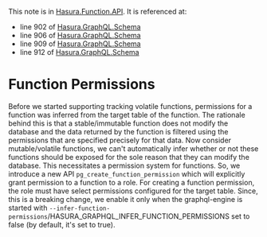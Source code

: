 This note is in [Hasura.Function.API](https://github.com/hasura/graphql-engine/blob/master/server/src-lib/Hasura/Function/API.hs#L205).
It is referenced at:
  - line 902 of [Hasura.GraphQL.Schema](https://github.com/hasura/graphql-engine/blob/master/server/src-lib/Hasura/GraphQL/Schema.hs#L902)
  - line 906 of [Hasura.GraphQL.Schema](https://github.com/hasura/graphql-engine/blob/master/server/src-lib/Hasura/GraphQL/Schema.hs#L906)
  - line 909 of [Hasura.GraphQL.Schema](https://github.com/hasura/graphql-engine/blob/master/server/src-lib/Hasura/GraphQL/Schema.hs#L909)
  - line 912 of [Hasura.GraphQL.Schema](https://github.com/hasura/graphql-engine/blob/master/server/src-lib/Hasura/GraphQL/Schema.hs#L912)

# Function Permissions

Before we started supporting tracking volatile functions, permissions
for a function was inferred from the target table of the function.
The rationale behind this is that a stable/immutable function does not
modify the database and the data returned by the function is filtered using
the permissions that are specified precisely for that data.
Now consider mutable/volatile functions, we can't automatically infer whether or
not these functions should be exposed for the sole reason that they can modify
the database. This necessitates a permission system for functions.
So, we introduce a new API `pg_create_function_permission` which will
explicitly grant permission to a function to a role. For creating a
function permission, the role must have select permissions configured
for the target table.
Since, this is a breaking change, we enable it only when the graphql-engine
is started with
`--infer-function-permissions`/HASURA_GRAPHQL_INFER_FUNCTION_PERMISSIONS set
to false (by default, it's set to true).

